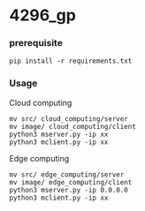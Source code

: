 # 4296_gp

### prerequisite

```
pip install -r requirements.txt
```

### Usage

Cloud computing

```
mv src/ cloud_computing/server
mv image/ cloud_computing/client
python3 mserver.py -ip xx
python3 mclient.py -ip xx
```

Edge computing

```
mv src/ edge_computing/server
mv image/ edge_computing/client
python3 mserver.py -ip 0.0.0.0
python3 mclient.py -ip xx
```

